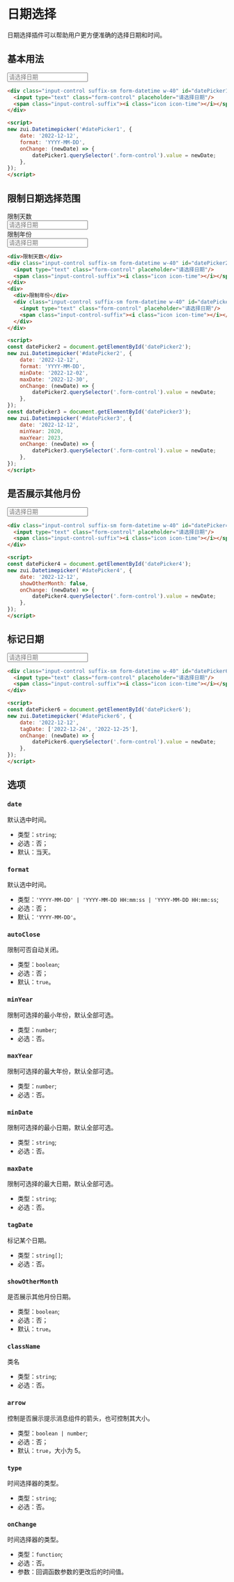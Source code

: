# 日期选择

日期选择插件可以帮助用户更方便准确的选择日期和时间。

## 基本用法

<Example>
  <div class="input-control suffix-sm form-datetime w-40" id="datePicker1">
    <input type="text" class="form-control" placeholder="请选择日期"/>
    <span class="input-control-suffix"><i class="icon icon-time"></i></span>
  </div>
</Example>

```html
<div class="input-control suffix-sm form-datetime w-40" id="datePicker1">
  <input type="text" class="form-control" placeholder="请选择日期"/>
  <span class="input-control-suffix"><i class="icon icon-time"></i></span>
</div>

<script>
new zui.Datetimepicker('#datePicker1', {
    date: '2022-12-12',
    format: 'YYYY-MM-DD',
    onChange: (newDate) => {
        datePicker1.querySelector('.form-control').value = newDate;
    },
});
</script>
```

## 限制日期选择范围

<Example class="flex gap-2">
  <div>
    <div>限制天数</div>
    <div class="input-control suffix-sm form-datetime w-40" id="datePicker2">
      <input type="text" class="form-control" placeholder="请选择日期"/>
      <span class="input-control-suffix"><i class="icon icon-time"></i></span>
    </div>
  </div>
  <div>
    <div>限制年份</div>
    <div class="input-control suffix-sm form-datetime w-40" id="datePicker3">
      <input type="text" class="form-control" placeholder="请选择日期"/>
      <span class="input-control-suffix"><i class="icon icon-time"></i></span>
    </div>
  </div>
</Example>

```html
<div>限制天数</div>
<div class="input-control suffix-sm form-datetime w-40" id="datePicker2">
  <input type="text" class="form-control" placeholder="请选择日期"/>
  <span class="input-control-suffix"><i class="icon icon-time"></i></span>
</div>
<div>
  <div>限制年份</div>
  <div class="input-control suffix-sm form-datetime w-40" id="datePicker3">
    <input type="text" class="form-control" placeholder="请选择日期"/>
    <span class="input-control-suffix"><i class="icon icon-time"></i></span>
  </div>
</div>

<script>
const datePicker2 = document.getElementById('datePicker2');
new zui.Datetimepicker('#datePicker2', {
    date: '2022-12-12',
    format: 'YYYY-MM-DD',
    minDate: '2022-12-02',
    maxDate: '2022-12-30',
    onChange: (newDate) => {
        datePicker2.querySelector('.form-control').value = newDate;
    },
});
const datePicker3 = document.getElementById('datePicker3');
new zui.Datetimepicker('#datePicker3', {
    date: '2022-12-12',
    minYear: 2020,
    maxYear: 2023,
    onChange: (newDate) => {
        datePicker3.querySelector('.form-control').value = newDate;
    },
});
</script>
```

## 是否展示其他月份

<Example>
  <div class="input-control suffix-sm form-datetime w-40" id="datePicker4">
    <input type="text" class="form-control" placeholder="请选择日期"/>
    <span class="input-control-suffix"><i class="icon icon-time"></i></span>
  </div>
</Example>

```html
<div class="input-control suffix-sm form-datetime w-40" id="datePicker4">
  <input type="text" class="form-control" placeholder="请选择日期"/>
  <span class="input-control-suffix"><i class="icon icon-time"></i></span>
</div>

<script>
const datePicker4 = document.getElementById('datePicker4');
new zui.Datetimepicker('#datePicker4', {
    date: '2022-12-12',
    showOtherMonth: false,
    onChange: (newDate) => {
        datePicker4.querySelector('.form-control').value = newDate;
    },
});
</script>
``` 

## 标记日期

<Example>
  <div class="input-control suffix-sm form-datetime w-40" id="datePicker6">
    <input type="text" class="form-control" placeholder="请选择日期"/>
    <span class="input-control-suffix"><i class="icon icon-time"></i></span>
  </div>
</Example>

```html
<div class="input-control suffix-sm form-datetime w-40" id="datePicker6">
  <input type="text" class="form-control" placeholder="请选择日期"/>
  <span class="input-control-suffix"><i class="icon icon-time"></i></span>
</div>

<script>
const datePicker6 = document.getElementById('datePicker6');
new zui.Datetimepicker('#datePicker6', {
    date: '2022-12-12',
    tagDate: ['2022-12-24', '2022-12-25'],
    onChange: (newDate) => {
        datePicker6.querySelector('.form-control').value = newDate;
    },
});
</script>
```

## 选项

### `date`

默认选中时间。

* 类型：`string`;
* 必选：否；
* 默认：当天。

### `format`

默认选中时间。

* 类型：`'YYYY-MM-DD' | 'YYYY-MM-DD HH:mm:ss | 'YYYY-MM-DD HH:mm:ss`;
* 必选：否；
* 默认：`'YYYY-MM-DD'`。


### `autoClose`

限制可否自动关闭。

* 类型：`boolean`;
* 必选：否；
* 默认：`true`。

### `minYear`

限制可选择的最小年份，默认全部可选。

* 类型：`number`;
* 必选：否。

### `maxYear`

限制可选择的最大年份，默认全部可选。

* 类型：`number`;
* 必选：否。

### `minDate`

限制可选择的最小日期，默认全部可选。

* 类型：`string`;
* 必选：否。

### `maxDate`

限制可选择的最大日期，默认全部可选。

* 类型：`string`;
* 必选：否。

### `tagDate`

标记某个日期。

* 类型：`string[]`;
* 必选：否。

### `showOtherMonth`

是否展示其他月份日期。

* 类型：`boolean`;
* 必选：否；
* 默认：`true`。

### `className`

类名

* 类型：`string`;
* 必选：否。

### `arrow`

控制是否展示提示消息组件的箭头，也可控制其大小。

* 类型：`boolean | number`;
* 必选：否；
* 默认：`true`，大小为 5。

### `type`

时间选择器的类型。

* 类型：`string`;
* 必选：否。

### `onChange`

时间选择器的类型。

* 类型：`function`;
* 必选：否。
* 参数：回调函数参数的更改后的时间值。






<script>
export default {
    mounted() {
        onZUIReady(() => {
            const datePicker1 = document.getElementById('datePicker1');
            new zui.Datetimepicker('#datePicker1', {
                date: '2022-12-12',
                format: 'YYYY-MM-DD',
                onChange: (newDate) => {
                    datePicker1.querySelector('.form-control').value = newDate;
                },
            });
            const datePicker2 = document.getElementById('datePicker2');
            new zui.Datetimepicker('#datePicker2', {
                date: '2022-12-12',
                format: 'YYYY-MM-DD',
                minDate: '2022-12-02',
                maxDate: '2022-12-30',
                onChange: (newDate) => {
                    datePicker2.querySelector('.form-control').value = newDate;
                },
            });
            const datePicker3 = document.getElementById('datePicker3');
            new zui.Datetimepicker('#datePicker3', {
                date: '2022-12-12',
                minYear: 2020,
                maxYear: 2023,
                onChange: (newDate) => {
                    datePicker3.querySelector('.form-control').value = newDate;
                },
            });
            const datePicker6 = document.getElementById('datePicker6');
            new zui.Datetimepicker('#datePicker6', {
                date: '2022-12-12',
                tagDate: ['2022-12-24', '2022-12-25'],
                onChange: (newDate) => {
                    datePicker6.querySelector('.form-control').value = newDate;
                },
            });
            const datePicker4 = document.getElementById('datePicker4');
            new zui.Datetimepicker('#datePicker4', {
                date: '2022-12-12',
                showOtherMonth: false,
                onChange: (newDate) => {
                    datePicker4.querySelector('.form-control').value = newDate;
                },
            });
        })
    },
}
</script>
